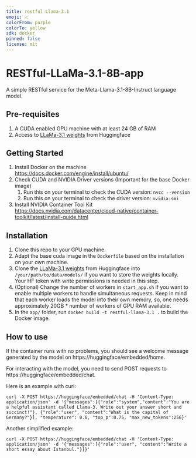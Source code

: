 ```yaml
---
title: restful-Llama-3.1
emoji: 📈
colorFrom: purple
colorTo: yellow
sdk: docker
pinned: false
license: mit
---
```


# RESTful-LLaMa-3.1-8B-app

A simple RESTful service for the Meta-Llama-3.1-8B-Instruct language model.

## Pre-requisites

1. A CUDA enabled GPU machine with at least 24 GB of RAM
2. Access to [LLaMa-3.1 weights](https://huggingface.co/meta-llama/Meta-Llama-3.1-8B-Instruct) from Huggingface 

## Getting Started

1. Install Docker on the machine https://docs.docker.com/engine/install/ubuntu/
2. Check CUDA and NVIDIA Driver versions (Important for the base Docker image)
   1. Run this on your terminal to check the CUDA version: `nvcc --version`
   2. Run this on your terminal to check the driver version: `nvidia-smi`
3. Install NVIDIA Container Tool Kit https://docs.nvidia.com/datacenter/cloud-native/container-toolkit/latest/install-guide.html

## Installation

1. Clone this repo to your GPU machine.
2. Adapt the base cuda image in the `Dockerfile` based on the installation on your own machine.
3. Clone the [LLaMa-3.1 weights](https://huggingface.co/meta-llama/Meta-Llama-3.1-8B-Instruct) from Huggingface into `/your/path/to/data/models/` if you want to store the weights locally. Your HF token with write permissions is needed in this step.
4. (Optional) Change the number of workers in `start_app.sh` if you want to enable multiple workers to handle simultaneous requests. Keep in mind that each worker loads the model into their own memory, so, one needs approximately 20GB * number of workers of GPU RAM available.
5. In the `app/` folder, run `docker build -t restful-llama-3.1 .` to build the Docker image.

## How to use

If the container runs with no problems, you should see a welcome message generated by the model on https://huggingface/embedded/home.

For interacting with the model, you need to send POST requests to https://huggingface/embedded/chat.

Here is an example with curl: 

`curl -X POST https://huggingface/embedded/chat -H 'Content-Type: application/json' -d '{"messages":[{"role":"system","content":"You are a helpful assistant called Llama-3. Write out your answer short and succinct!"}, {"role":"user", "content":"What is the capital of Germany?"}], "temperature": 0.6, "top_p":0.75, "max_new_tokens":256}'`

Another simplified example: 

`curl -X POST https://huggingface/embedded/chat -H 'Content-Type: application/json' -d '{"messages":[{"role":"user", "content":"Write a short essay about Istanbul."}]}'`